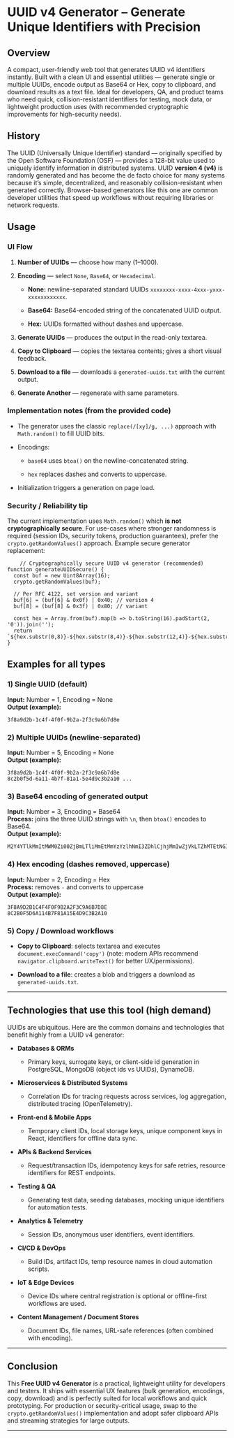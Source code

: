 # UUID v4 Generator – Generate Unique Identifiers with Precision

## Overview

A compact, user-friendly web tool that generates UUID v4 identifiers instantly. Built with a clean UI and essential utilities — generate single or multiple UUIDs, encode output as Base64 or Hex, copy to clipboard, and download results as a text file. Ideal for developers, QA, and product teams who need quick, collision-resistant identifiers for testing, mock data, or lightweight production uses (with recommended cryptographic improvements for high-security needs).


## History

The UUID (Universally Unique Identifier) standard — originally specified by the Open Software Foundation (OSF) — provides a 128-bit value used to uniquely identify information in distributed systems. UUID **version 4 (v4)** is randomly generated and has become the de facto choice for many systems because it’s simple, decentralized, and reasonably collision-resistant when generated correctly. Browser-based generators like this one are common developer utilities that speed up workflows without requiring libraries or network requests.


## Usage

### UI Flow

1.  **Number of UUIDs** — choose how many (1–1000).
    
2.  **Encoding** — select `None`, `Base64`, or `Hexadecimal`.
    
    -   **None:** newline-separated standard UUIDs `xxxxxxxx-xxxx-4xxx-yxxx-xxxxxxxxxxxx`.
        
    -   **Base64:** Base64-encoded string of the concatenated UUID output.
        
    -   **Hex:** UUIDs formatted without dashes and uppercase.
        
3.  **Generate UUIDs** — produces the output in the read-only textarea.
    
4.  **Copy to Clipboard** — copies the textarea contents; gives a short visual feedback.
    
5.  **Download to a file** — downloads a `generated-uuids.txt` with the current output.
    
6.  **Generate Another** — regenerate with same parameters.
    

### Implementation notes (from the provided code)

-   The generator uses the classic `replace(/[xy]/g, ...)` approach with `Math.random()` to fill UUID bits.
    
-   Encodings:
    
    -   `base64` uses `btoa()` on the newline-concatenated string.
        
    -   `hex` replaces dashes and converts to uppercase.
        
-   Initialization triggers a generation on page load.
    

### Security / Reliability tip

The current implementation uses `Math.random()` which **is not cryptographically secure**. For use-cases where stronger randomness is required (session IDs, security tokens, production guarantees), prefer the `crypto.getRandomValues()` approach. Example secure generator replacement:

        // Cryptographically secure UUID v4 generator (recommended)
    function generateUUIDSecure() {
      const buf = new Uint8Array(16);
      crypto.getRandomValues(buf);
    
      // Per RFC 4122, set version and variant
      buf[6] = (buf[6] & 0x0f) | 0x40; // version 4
      buf[8] = (buf[8] & 0x3f) | 0x80; // variant
    
      const hex = Array.from(buf).map(b => b.toString(16).padStart(2, '0')).join('');
      return `${hex.substr(0,8)}-${hex.substr(8,4)}-${hex.substr(12,4)}-${hex.substr(16,4)}-${hex.substr(20,12)}`;
    }

## Examples for all types

### 1) Single UUID (default)

**Input:** Number = 1, Encoding = None  
**Output (example):**

    3f8a9d2b-1c4f-4f0f-9b2a-2f3c9a6b7d8e

### 2) Multiple UUIDs (newline-separated)

**Input:** Number = 5, Encoding = None  
**Output (example):**

    3f8a9d2b-1c4f-4f0f-9b2a-2f3c9a6b7d8e
    8c2b0f5d-6a11-4b7f-81a1-5e4d9c3b2a10 ...

 
### 3) Base64 encoding of generated output

**Input:** Number = 3, Encoding = Base64  
**Process:** joins the three UUID strings with `\n`, then `btoa()` encodes to Base64.  
**Output (example):**

    M2Y4YTlkMmItMWM0Zi00ZjBmLTliMmEtMmYzYzlhNmI3ZDhlCjhjMmIwZjVkLTZhMTEtNGI3Zi04MWExLTVlNGQ5YzNiMmExMAo... 

### 4) Hex encoding (dashes removed, uppercase)

**Input:** Number = 2, Encoding = Hex  
**Process:** removes `-` and converts to uppercase  
**Output (example):**

    3F8A9D2B1C4F4F0F9B2A2F3C9A6B7D8E
    8C2B0F5D6A114B7F81A15E4D9C3B2A10

### 5) Copy / Download workflows

-   **Copy to Clipboard**: selects textarea and executes `document.execCommand('copy')` (note: modern APIs recommend `navigator.clipboard.writeText()` for better UX/permissions).
    
-   **Download to a file**: creates a blob and triggers a download as `generated-uuids.txt`.

----------

## Technologies that use this tool (high demand)

UUIDs are ubiquitous. Here are the common domains and technologies that benefit highly from a UUID v4 generator:

-   **Databases & ORMs**
    
    -   Primary keys, surrogate keys, or client-side id generation in PostgreSQL, MongoDB (object ids vs UUIDs), DynamoDB.
        
-   **Microservices & Distributed Systems**
    
    -   Correlation IDs for tracing requests across services, log aggregation, distributed tracing (OpenTelemetry).
        
-   **Front-end & Mobile Apps**
    
    -   Temporary client IDs, local storage keys, unique component keys in React, identifiers for offline data sync.
        
-   **APIs & Backend Services**
    
    -   Request/transaction IDs, idempotency keys for safe retries, resource identifiers for REST endpoints.
        
-   **Testing & QA**
    
    -   Generating test data, seeding databases, mocking unique identifiers for automation tests.
        
-   **Analytics & Telemetry**
    
    -   Session IDs, anonymous user identifiers, event identifiers.
        
-   **CI/CD & DevOps**
    
    -   Build IDs, artifact IDs, temp resource names in cloud automation scripts.
        
-   **IoT & Edge Devices**
    
    -   Device IDs where central registration is optional or offline-first workflows are used.
        
-   **Content Management / Document Stores**
    
    -   Document IDs, file names, URL-safe references (often combined with encoding).
        
----------
## Conclusion

This **Free UUID v4 Generator** is a practical, lightweight utility for developers and testers. It ships with essential UX features (bulk generation, encodings, copy, download) and is perfectly suited for local workflows and quick prototyping. For production or security-critical usage, swap to the `crypto.getRandomValues()` implementation and adopt safer clipboard APIs and streaming strategies for large outputs.

----------
<!--stackedit_data:
eyJoaXN0b3J5IjpbMTMyMzg4MTA0NF19
-->